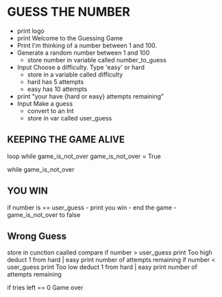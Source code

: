 # GUESS THE NUMBER
- print logo
- print Welcome to the Guessing Game
- Print I'm thinking of a number between 1 and 100.
- Generate a random number between 1 and 100
  - store number in variable called number_to_guess
- Input Choose a difficulty. Type 'easy' or hard
  - store in a variable called difficulty
  - hard has 5 attempts
  - easy has 10 attempts
- print "your have {hard or easy} attempts remaining"
- Input Make a guess
  - convert to an Int
  - store in var called user_guess

## KEEPING THE GAME ALIVE
loop while game_is_not_over
    game_is_not_over = True
    
while game_is_not_over
## YOU WIN
if number is == user_guess
    - print you win
    - end the game -game_is_not_over to false

## Wrong Guess
store in cunction caalled compare
if number > user_guess
   print Too high
    deduct 1 from hard | easy
    print number of attempts remaining
if number < user_guess
    print Too low
    deduct 1 from hard | easy
    print number of attempts remaining

if tries left == 0
 Game over


